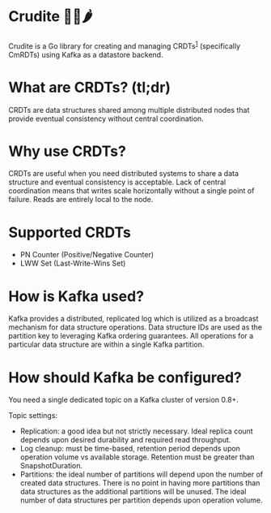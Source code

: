 # Crudite 🥒🥕🌶

Crudite is a Go library for creating and managing CRDTs<sup>[1](https://en.wikipedia.org/wiki/Conflict-free_replicated_data_type)</sup> (specifically CmRDTs) using Kafka as a datastore backend.

# What are CRDTs? (tl;dr)

CRDTs are data structures shared among multiple distributed nodes that provide eventual consistency without central coordination.

# Why use CRDTs?

CRDTs are useful when you need distributed systems to share a data structure and eventual consistency is acceptable. Lack
of central coordination means that writes scale horizontally without a single point of failure. Reads are entirely local to the node.

# Supported CRDTs

- PN Counter (Positive/Negative Counter)
- LWW Set (Last-Write-Wins Set)

# How is Kafka used?

Kafka provides a distributed, replicated log which is utilized as a broadcast mechanism for data structure operations. Data structure IDs are used as the
partition key to leveraging Kafka ordering guarantees. All operations for a particular data structure are within a single Kafka partition.

# How should Kafka be configured?

You need a single dedicated topic on a Kafka cluster of version 0.8+.

Topic settings:

- Replication: a good idea but not strictly necessary. Ideal replica count depends upon desired durability and required read throughput.
- Log cleanup: must be time-based, retention period depends upon operation volume vs available storage. Retention must be greater than SnapshotDuration.
- Partitions: the ideal number of partitions will depend upon the number of created data structures. There is no point in having more partitions than data structures as the additional partitions will be unused. The ideal number of data structures per partition depends upon operation volume.
